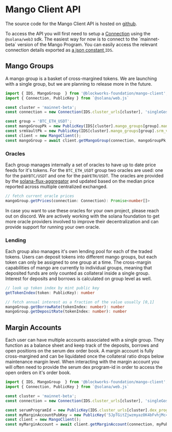 # Mango Client API

The source code for the Mango Client API is hosted on [github](https://github.com/blockworks-foundation/mango-client-ts).

To access the API you will first need to setup a [Connection](https://solana-labs.github.io/solana-web3.js/classes/connection.html) using the `@solana/web3` sdk. The easiest way for now is to connect to the \`mainnet-beta\` version of the Mango Program. You can easily access the relevant connection details exported as [a json constant ](https://github.com/blockworks-foundation/mango-client-ts/blob/main/src/ids.json)`IDS`.

## Mango Groups

A mango group is a basket of cross-margined tokens. We are launching with a single group, but we are planning to release more in the future.

```typescript
import { IDS, MangoGroup  } from '@blockworks-foundation/mango-client';
import { Connection, PublicKey } from `@solana/web.js`

const cluster = 'mainnet-beta';
const connection = new Connection(IDS.cluster_urls[cluster], 'singleGossip');

const group = 'BTC_ETH_USDT';
const mangoGroupPk = new PublicKey(IDS[cluster].mango_groups[group].mango_group_pk);
const srmVaultPk = new PublicKey(IDS[cluster].mango_groups[group].srm_vault_pk])
const client = new MangoClient();
const mangoGroup = await client.getMangoGroup(connection, mangoGroupPk, srmVaultPk);
```

### Oracles

Each group manages internally a set of oracles to have up to date price feeds for it's tokens. For the `BTC_ETH_USDT` group two oracles are used: one for the pair`BTC/USDT` and one for the pair`ETH/USDT`. The oracles are provided by the [solana-flux-aggregator](https://github.com/blockworks-foundation/solana-flux-aggregator) and updated based on the median price reported across multiple centralized exchanged. 

```typescript
// fetch current oracle prices
mangoGroup.getPrices(connection: Connection): Promise<number[]> 
```

In case you want to use these oracles for your own project, please reach out on discord. We are actively working with the solana foundation to get more oracle providers involved to improve their decentralization and can provide support for running your own oracle.

### Lending

Each group also manages it's own lending pool for each of the traded tokens. Users can deposit tokens into different mango groups, but each token can only be assigned to one group at a time. The cross-margin capabilities of mango are currently to individual groups, meaning that deposited funds are only counted as collateral inside a single group. Interest for deposits and borrows is calculated on group level as well.

```typescript
// look up token index by mint public key
getTokenIndex(token: PublicKey): number 

// fetch annual interest as a fraction of the value usually [0,1]
mangoGroup.getBorrowRate(tokenIndex: number): number 
mangoGroup.getDepositRate(tokenIndex: number): number
```



## Margin Accounts

Each user can have multiple accounts associated with a single group. They function as a balance sheet and keep track of the deposits, borrows and open positions on the serum dex order book. A margin account is fully cross-margined and can be liquidated once the collateral ratio drops below maintenance margin level. When interacting with the margin account you will often need to provide the serum dex program-id in order to access the open orders on it's order book.

```typescript
import { IDS, MangoGroup  } from '@blockworks-foundation/mango-client';
import { Connection, PublicKey } from `@solana/web.js`

const cluster = 'mainnet-beta';
const connection = new Connection(IDS.cluster_urls[cluster], 'singleGossip');

const serumProgramId = new PublicKey(IDS.cluster_urls[cluster].dex_program_id);
const myMarginAccountPubKey = new PublicKey('5JpTGitZjwzmyaz8K4bFvhjMc4rvYhy157x2pPEtYYs5');
const client = new MangoClient();
const myMarginAccount = await client.getMarginAccount(connection, myPubKey, serumProgramId);
```

